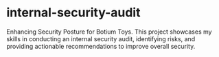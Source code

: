 # internal-security-audit
Enhancing Security Posture for Botium Toys. This project showcases my skills in conducting an internal security audit, identifying risks, and providing actionable recommendations to improve overall security.
